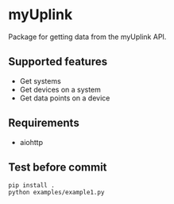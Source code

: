# myUplink

Package for getting data from the myUplink API.

## Supported features
- Get systems
- Get devices on a system
- Get data points on a device

## Requirements
- aiohttp

## Test before commit
```
pip install .
python examples/example1.py
```

